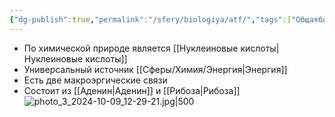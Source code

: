 ```yaml
---
{"dg-publish":true,"permalink":"/sfery/biologiya/atf/","tags":["Общаябиология"]}
---
```


- По химической природе является [[Нуклеиновые кислоты\|Нуклеиновые кислоты]]
- Универсальный источник [[Сферы/Химия/Энергия\|Энергия]]
- Есть две макроэргические связи
- Состоит из [[Аденин\|Аденин]] и [[Рибоза\|Рибоза]] 
![photo_3_2024-10-09_12-29-21.jpg|500](/img/user/%D0%90%D1%80%D1%85%D0%B8%D0%B2/%D0%9A%D1%8D%D1%88/photo_3_2024-10-09_12-29-21.jpg)